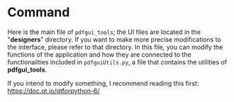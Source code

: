 # Command

Here is the main file of `pdfgui_tools`; the UI files are located in the "**designers**" directory. If you want to make more precise modifications to the interface, please refer to that directory. In this file, you can modify the functions of the application and how they are connected to the functionalities included in `pdfguiUtils.py`, a file that contains the utilities of **pdfgui_tools**. 

If you intend to modify something, I recommend reading this first: https://doc.qt.io/qtforpython-6/